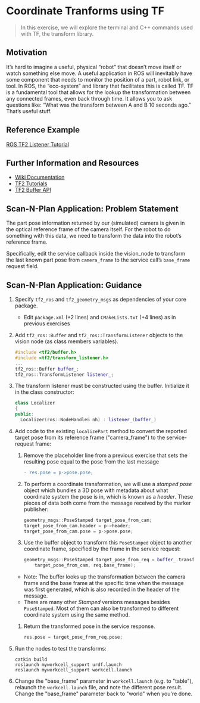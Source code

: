 # Coordinate Tranforms using TF
>In this exercise, we will explore the terminal and C++ commands used with TF, the transform library.

## Motivation
It’s hard to imagine a useful, physical “robot” that doesn’t move itself or watch something else move. A useful application in ROS will inevitably have some component that needs to monitor the position of a part, robot link, or tool. In ROS, the “eco-system” and library that facilitates this is called TF.
TF is a fundamental tool that allows for the lookup the transformation between any connected frames, even back through time. It allows you to ask questions like: “What was the transform between A and B 10 seconds ago.” That’s useful stuff.


## Reference Example
[ROS TF2 Listener Tutorial](http://wiki.ros.org/tf2/Tutorials/Writing%20a%20tf2%20listener%20%28C%2B%2B%29)

## Further Information and Resources
 * [Wiki Documentation](http://wiki.ros.org/tf2)
 * [TF2 Tutorials](http://wiki.ros.org/tf2/Tutorials)
 * [TF2 Buffer API](http://docs.ros.org/melodic/api/tf2_ros/html/c++/classtf2__ros_1_1Buffer.html)

## Scan-N-Plan Application: Problem Statement
The part pose information returned by our (simulated) camera is given in the optical reference frame of the camera itself. For the robot to do something with this data, we need to transform the data into the robot’s reference frame.

Specifically, edit the service callback inside the vision_node to transform the last known part pose from `camera_frame` to the service call’s `base_frame` request field.


## Scan-N-Plan Application: Guidance

 1. Specify `tf2_ros` and `tf2_geometry_msgs` as dependencies of your core package.

    * Edit `package.xml` (+2 lines) and `CMakeLists.txt` (+4 lines) as in previous exercises

 1. Add `tf2_ros::Buffer` and `tf2_ros::TransformListener` objects to the vision node (as class members variables). 

    ``` c++
    #include <tf2/buffer.h>
    #include <tf2/transform_listener.h>
    ...
    tf2_ros::Buffer buffer_;
    tf2_ros::TransformListener listener_;
    ```

 1. The transform listener must be constructed using the buffer. Initialize it in the class constructor:

    ``` c++
    class Localizer
    {
    public:
      Localizer(ros::NodeHandle& nh) : listener_(buffer_)
    ```

 1. Add code to the existing `localizePart` method to convert the reported target pose from its reference frame ("camera_frame") to the service-request frame:

    1. Remove the placeholder line from a previous exercise that sets the resulting pose equal to the pose from the last message

       ``` diff
       - res.pose = p->pose.pose;
       ```

    1. To perform a coordinate transformation, we will use a _stamped pose_ object which bundles a 3D pose with metadata about what coordinate system the pose is in, which is known as a _header_. These pieces of data both come from the message received by the marker publisher:

       ``` c++
       geometry_msgs::PoseStamped target_pose_from_cam;
       target_pose_from_cam.header = p->header;
       target_pose_from_cam.pose = p->pose.pose;
       ```

    1. Use the buffer object to transform this `PoseStamped` object to another coordinate frame, specified by the frame in the service request:

       ``` c++
       geometry_msgs::PoseStamped target_pose_from_req = buffer_.transform(
           target_pose_from_cam, req.base_frame);
       ```
      - Note: The buffer looks up the transformation between the camera frame and the base frame at the specific time when the message was first generated, which is also recorded in the header of the message.
      - There are many other _Stamped_ versions messages besides `PoseStamped`. Most of them can also be transformed to different coordinate system using the same method.

    1. Return the transformed pose in the service response. 

       ``` c++
       res.pose = target_pose_from_req.pose;
       ```

 1. Run the nodes to test the transforms:

    ```
    catkin build
    roslaunch myworkcell_support urdf.launch
    roslaunch myworkcell_support workcell.launch
    ```

 1. Change the "base_frame" parameter in `workcell.launch` (e.g. to "table"), relaunch the `workcell.launch` file, and note the different pose result.  Change the "base_frame" parameter back to "world" when you're done.
